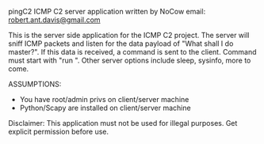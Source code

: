 pingC2 ICMP C2 server application
written by NoCow 
email: robert.ant.davis@gmail.com

This is the server side application for the ICMP C2 project. The server will sniff ICMP packets and listen for the 
data payload of "What shall I do master?". If this data is received, a command is sent to the client. Command must 
start with "run <command>". Other server options include sleep, sysinfo, more to come.

ASSUMPTIONS:
* You have root/admin privs on client/server machine
* Python/Scapy are installed on client/server machine

Disclaimer: This application must not be used for illegal purposes. Get explicit permission before use.
